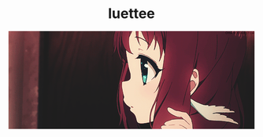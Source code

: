 <h1 align="center"> <b>luettee</b> </h1>

<p align="center"> <img alt="gif" src="./res/banner.gif"> </p>

